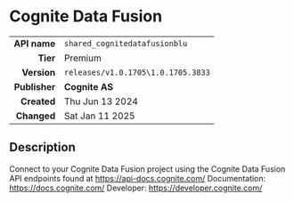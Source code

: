 # Cognite Data Fusion
| | |
|-:|-|
|**API name**|`shared_cognitedatafusionblu`|
|**Tier**|Premium|
|**Version**|`releases/v1.0.1705\1.0.1705.3833`|
|**Publisher**|**Cognite AS**|
|**Created**|Thu Jun 13 2024|
|**Changed**|Sat Jan 11 2025|

## Description
Connect to your Cognite Data Fusion project using the Cognite Data Fusion API endpoints found at https://api-docs.cognite.com/
Documentation: https://docs.cognite.com/ Developer: https://developer.cognite.com/
